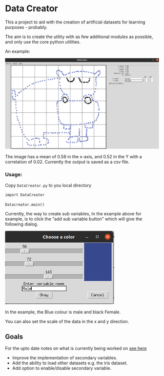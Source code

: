 # Data Creator

This a project to aid with the creation of artificial datasets for learning purposes - probably.

The aim is to create the utility with as few additional modules as possible, and only use the core python utilities.

An example:

![image](Hippoplotamus.jpg)

The image has a mean of 0.58 in the x-axis, and 0.52 in the Y with a correlation of 0.02. Currently the output is saved as a csv file.

### Usage:

Copy ```DataCreator.py``` to you local directory
```
import DataCreator

Datacreator.main()
```

Currently, the way to create sub variables, In the example above for example, is to click the "add sub variable button" which will give the following dialog.

![image](add_sub_var.jpg)

In the example, the Blue colour is male and black Female.

You can also set the scale of the data in the x and y direction.


## Goals
For the upto date notes on what is currently being worked on [see here](#https://github.com/Jake-Jasper/DataCreator/projects/1) 

- Improve the implementation of secondary variables.
- Add the ability to load other datasets e.g. the iris dataset.
- Add option to enable/disable secondary variable. 

